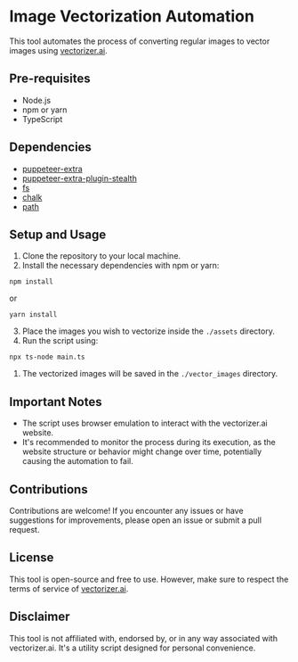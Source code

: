 
# Image Vectorization Automation

This tool automates the process of converting regular images to vector images using [vectorizer.ai](https://vectorizer.ai/).

## Pre-requisites

- Node.js
- npm or yarn
- TypeScript

## Dependencies

- [puppeteer-extra](https://www.npmjs.com/package/puppeteer-extra)
- [puppeteer-extra-plugin-stealth](https://www.npmjs.com/package/puppeteer-extra-plugin-stealth)
- [fs](https://nodejs.dev/learn/the-nodejs-fs-module)
- [chalk](https://www.npmjs.com/package/chalk)
- [path](https://nodejs.dev/learn/nodejs-path-module)

## Setup and Usage

1. Clone the repository to your local machine.
2. Install the necessary dependencies with npm or yarn:
```
npm install
```
or
```
yarn install
```
3. Place the images you wish to vectorize inside the `./assets` directory.
4. Run the script using:
```
npx ts-node main.ts
```
1. The vectorized images will be saved in the `./vector_images` directory.

## Important Notes

- The script uses browser emulation to interact with the vectorizer.ai website.
- It's recommended to monitor the process during its execution, as the website structure or behavior might change over time, potentially causing the automation to fail.

## Contributions

Contributions are welcome! If you encounter any issues or have suggestions for improvements, please open an issue or submit a pull request.

## License

This tool is open-source and free to use. However, make sure to respect the terms of service of [vectorizer.ai](https://vectorizer.ai/).

## Disclaimer

This tool is not affiliated with, endorsed by, or in any way associated with vectorizer.ai. It's a utility script designed for personal convenience.